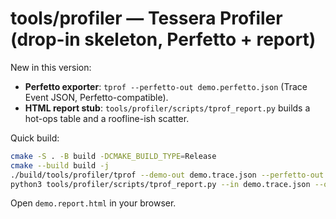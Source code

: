 # tools/profiler — Tessera Profiler (drop-in skeleton, Perfetto + report)

New in this version:
- **Perfetto exporter**: `tprof --perfetto-out demo.perfetto.json` (Trace Event JSON, Perfetto-compatible).
- **HTML report stub**: `tools/profiler/scripts/tprof_report.py` builds a hot-ops table and a roofline-ish scatter.

Quick build:
```bash
cmake -S . -B build -DCMAKE_BUILD_TYPE=Release
cmake --build build -j
./build/tools/profiler/tprof --demo-out demo.trace.json --perfetto-out demo.perfetto.json
python3 tools/profiler/scripts/tprof_report.py --in demo.trace.json --out demo.report.html --peak-flops 2.0e14 --hbm-gbs 3000
```
Open `demo.report.html` in your browser.
